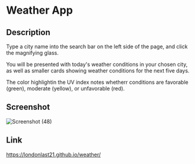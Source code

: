 # Weather App

## Description
Type a city name into the search bar on the left side of the page, and click the magnifying glass.

You will be presented with today's weather conditions in your chosen city, as well as smaller cards showing weather conditions for the next five days.

The color highlightin the UV index notes whetherr conditions are favorable (green), moderate (yellow), or unfavorable (red).


## Screenshot
![Screenshot (48)](https://user-images.githubusercontent.com/65084173/86546147-ddc40780-bef8-11ea-9870-70ed18873111.png)


## Link

https://londonlast21.github.io/weather/
